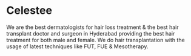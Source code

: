 # Celestee
We are the best dermatologists for hair loss treatment &amp; the best hair transplant doctor and surgeon in Hyderabad providing the best hair treatment for both male and female. We do hair transplantation with the usage of latest techniques like FUT, FUE &amp; Mesotherapy.
